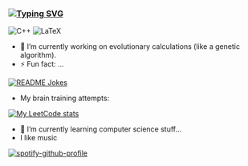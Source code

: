 ### [![Typing SVG](https://readme-typing-svg.herokuapp.com?color=%2336BCF7&lines=Hi+there+👋)](https://git.io/typing-svg)

![C++](https://img.shields.io/badge/c++-%2300599C.svg?style=for-the-badge&logo=c%2B%2B&logoColor=white)
![LaTeX](https://img.shields.io/badge/latex-%23008080.svg?style=for-the-badge&logo=latex&logoColor=white)

- 🔭 I’m currently working on evolutionary calculations (like a genetic algorithm).
- ⚡ Fun fact: ...

<a href="https://readme-jokes.vercel.app"><img align="center" src="https://readme-jokes.vercel.app/api" alt="README Jokes"></a>
- My brain training attempts:

[![My LeetCode stats](https://leetcode-stats-six.vercel.app/api?username=UlrichVonRekkenin&theme=dark)](https://leetcode.com/)
- 🌱 I’m currently learning computer science stuff...
- I like music

[![spotify-github-profile](https://spotify-github-profile.vercel.app/api/view?uid=cfdrbolchrjvd4a35w5zwrps4&cover_image=true&theme=default&bar_color_cover=true)](https://spotify-github-profile.vercel.app/api/view?uid=cfdrbolchrjvd4a35w5zwrps4&redirect=true)